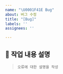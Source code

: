 ```yaml
---
name: "\U0001F41E Bug"
about: 버그 수정
title: "[Bug]"
labels: ''
assignees: ''

---
```


## 📝 작업 내용 설명

> `오류에 대한 설명을 작성`
